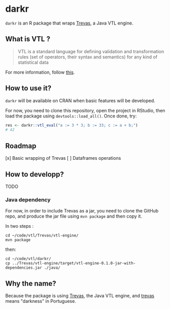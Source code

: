 # darkr

`darkr` is an R package that wraps [Trevas](https://github.com/InseeFr/Trevas), a Java VTL engine.

## What is VTL ?

> VTL is a standard language for defining validation and transformation rules (set of operators, their syntax and semantics) for any kind of statistical data

For more information, follow [this](https://sdmx.org/?page_id=5096).

## How to use it?

`darkr` will be available on CRAN when basic features will be developed.

For now, you need to clone this repository, open the project in RStudio, then load the package using `devtools::load_all()`. Once done, try:

```R
res <- darkr::vtl_eval("a := 3 * 3; b := 33; c := a + b;")
# 42
```

## Roadmap

[x] Basic wrapping of Trevas
[ ] Dataframes operations

## How to developp?

TODO

### Java dependency

For now, in order to include Trevas as a jar, you need to clone the GitHub repo, and produce the jar file using `mvn package` and then copy it.

In two steps :

```
cd ~/code/vtl/Trevas/vtl-engine/
mvn package
```

then:

```
cd ~/code/vtl/darkr/
cp ../Trevas/vtl-engine/target/vtl-engine-0.1.0-jar-with-dependencies.jar ./java/
```

## Why the name?

Because the package is using [Trevas](https://github.com/InseeFr/Trevas), the Java VTL engine, and [trevas](https://en.wiktionary.org/wiki/trevas) means "darkness" in Portuguese.
